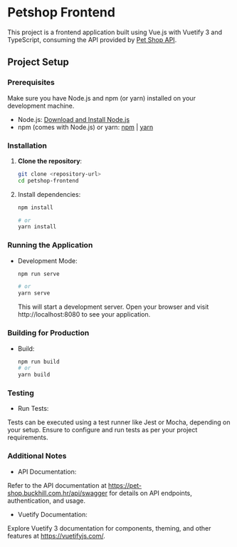 # Petshop Frontend

This project is a frontend application built using Vue.js with Vuetify 3 and TypeScript, consuming the API provided by [Pet Shop API](https://pet-shop.buckhill.com.hr/api/swagger).

## Project Setup

### Prerequisites

Make sure you have Node.js and npm (or yarn) installed on your development machine.

- Node.js: [Download and Install Node.js](https://nodejs.org/)
- npm (comes with Node.js) or yarn: [npm](https://www.npmjs.com/) | [yarn](https://yarnpkg.com/)

### Installation

1. **Clone the repository**:

   ```bash
   git clone <repository-url>
   cd petshop-frontend
   ```
2. Install dependencies:
	```bash
	npm install
	
	# or
	yarn install
	```

### Running the Application
- Development Mode:

	```bash
	npm run serve
	
	# or
	yarn serve
	```

	This will start a development server. Open your browser and visit http://localhost:8080 to see your application.

### Building for Production

- Build:
	```bash
	npm run build
	# or
	yarn build
	```

### Testing
- Run Tests:

Tests can be executed using a test runner like Jest or Mocha, depending on your setup. Ensure to configure and run tests as per your project requirements.

### Additional Notes
- API Documentation:

Refer to the API documentation at https://pet-shop.buckhill.com.hr/api/swagger for details on API endpoints, authentication, and usage.

- Vuetify Documentation:

Explore Vuetify 3 documentation for components, theming, and other features at https://vuetifyjs.com/.

